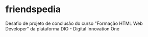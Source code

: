 # friendspedia
Desafio de projeto de conclusão do curso "Formação HTML Web Developer" da plataforma DIO - Digital Innovation One 
